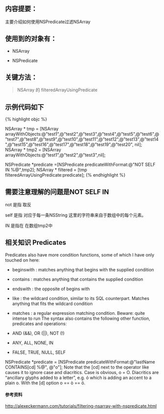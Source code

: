 
## 内容提要：
主要介绍如何使用NSPredicate过滤NSArray

## 使用到的对象有：

- NSArray

- NSPredicate

## 关键方法：

> NSArray 的 filteredArrayUsingPredicate


## 示例代码如下
{% highlight objc %}

NSArray * tmp = [NSArray arrayWithObjects:@"test1",@"test2",@"test3",@"test4",@"test5",@"test6",@"test7",@"test8",@"test9",@"test10",@"test11",@"test12",@"test13",@"test14",@"test15",@"test16",@"test17",@"test18",@"test19",@"test20", nil];
NSArray * tmp2 = [NSArray arrayWithObjects:@"test1",@"test2",@"test3",nil];


NSPredicate *predicate =[NSPredicate predicateWithFormat:@"NOT SELF IN %@",tmp2];
NSArray * filtered = [tmp filteredArrayUsingPredicate:predicate];
{% endhighlight %}
## 需要注意理解的问题是NOT SELF IN

not 是指 取反

self 是指 对应于每一条NSString 这里的字符串来自于数组中的每个元素。

IN 是指在 在数组tmp2中

## 相关知识 Predicates

Predicates also have more condition functions, some of which I have only touched on here:

   * beginswith : matches anything that begins with the supplied condition
   * contains : matches anything that contains the supplied condition
   * endswith : the opposite of begins with
   * like : the wildcard condition, similar to its SQL counterpart. Matches anything that fits the wildcard condition
   * matches : a regular expression matching condition. Beware: quite intense to run
The syntax also contains the following other function, predicates and operations:

   * AND (&&), OR (||), NOT (!)
   * ANY, ALL, NONE, IN
   * FALSE, TRUE, NULL, SELF


NSPredicate *predicate = [NSPredicate predicateWithFormat:@"lastName CONTAINS[cd] %@",
				@"o"];
Note that the [cd] next to the operator like causes it to ignore case and diacritics. Case is obvious, o = O. Diacritics are “ancillary glyphs added to a letter”, e.g. ó which is adding an accent to a plain o. With the [d] option o == ò == ö.



#### 参考资料
http://alexeckermann.com/tutorials/filtering-nsarray-with-nspredicate.html
